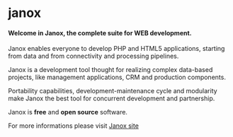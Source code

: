 # janox
#### Welcome in Janox, the complete suite for WEB development.


Janox enables everyone to develop PHP and HTML5 applications, starting
from data and from connectivity and processing pipelines.

Janox is a development tool thought for realizing complex data-based
projects, like management applications, CRM and production components.

Portability capabilities, development-maintenance cycle and modularity
make Janox the best tool for concurrent development and partnership.

Janox is **free** and **open source** software.

For more informations please visit [Janox site](http://www.janox.it)
